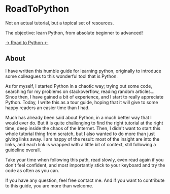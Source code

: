 RoadToPython
============

Not an actual tutorial, but a topical set of resources.

The objective: learn Python, from absolute beginner to advanced!

[-> Road to Python <-](./road_to_python.md)

About
-----

I have written this humble guide for learning python, originally to introduce some colleagues to this wonderful tool that is Python.

As for myself, I started Python in a chaotic way; trying out some code, searching for my problems on stackoverflow, reading random articles... Since then, I have gained a bit of experience, and I start to really appreciate Python. Today, I write this as a tour guide, hoping that it will give to some happy readers an easier time than I had.

Much has already been said about Python, in a much better way that I would ever do. But it is quite challenging to find the right tutorial at the right time, deep inside the chaos of the Internet. Then, I didn't want to start this whole tutorial thing from scratch, but I also wanted to do more than just giving links away. I am happy of the result: most of the insight are into the links, and each link is wrapped with a little bit of context, still following a guideline overall.

Take your time when following this path, read slowly, even read again if you don't feel confident, and most importantly stick to your keyboard and try the code as often as you can.

If you have any question, feel free contact me. And if you want to contribute to this guide, you are more than welcome.
